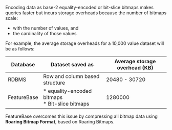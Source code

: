 Encoding data as base-2 equality-encoded or bit-slice bitmaps makes queries faster but incurs storage overheads because the number of bitmaps scale:
* with the number of values, and
* the cardinality of those values

For example, the average storage overheads for a 10,000 value dataset will be as follows:

| Database | Dataset saved as | Average storage overhead (KB) |
|---|---|---|
| RDBMS | Row and column based structure | 20480 - 30720 |
| FeatureBase | * equality-encoded bitmaps<br/>* Bit-slice bitmaps | 1280000 |

FeatureBase overcomes this issue by compressing all bitmap data using **Roaring Bitmap Format**, based on Roaring Bitmaps.
